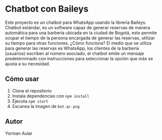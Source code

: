 # Chatbot con Baileys

Este proyecto es un chatbot para WhatsApp usando la librería Baileys.
Chatbot estándar, es un software capaz de generar reservas de manera automática para una barbería ubicada en la ciudad de Bogotá, 
esto permite ocupar el tiempo de la persona encargada de generar las reservas, utilizar su tiempo para otras funciones.
¿Cómo funciona?
El medio que se utiliza para generar las reservas es WhatsApp, los clientes de la barbería (usuarios) escriben al número asociado, 
el chatbot emite un mensaje predeterminado con instrucciones para seleccionar la opción que más se ajusta a su necesidad.


## Cómo usar

1. Clona el repositorio
2. Instala dependencias con `npm install`
3. Ejecuta `npm start`
4. Escanea la imagen de `bot.qr.png`

## Autor

Yorman Aular
